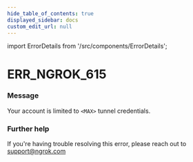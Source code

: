 ```yaml
---
hide_table_of_contents: true
displayed_sidebar: docs
custom_edit_url: null
---
```


import ErrorDetails from '/src/components/ErrorDetails';

# ERR_NGROK_615

### Message
Your account is limited to `<MAX>` tunnel credentials.

### Further help
If you're having trouble resolving this error, please reach out to [support@ngrok.com](mailto:support@ngrok.com?subject=Help%20with%20ERR_NGROK_615)

<ErrorDetails error='err_ngrok_615' />
